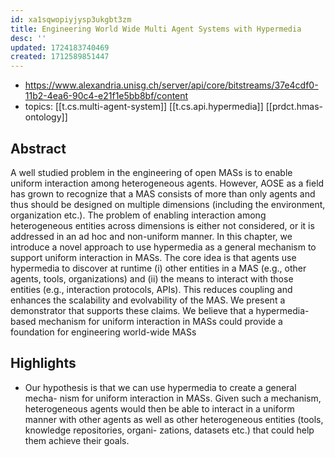 ```yaml
---
id: xa1sqwopiyjysp3ukgbt3zm
title: Engineering World Wide Multi Agent Systems with Hypermedia
desc: ''
updated: 1724183740469
created: 1712589851447
---
```


- https://www.alexandria.unisg.ch/server/api/core/bitstreams/37e4cdf0-11b2-4ea6-90c4-e21f1e5bb8bf/content
- topics: [[t.cs.multi-agent-system]] [[t.cs.api.hypermedia]] [[prdct.hmas-ontology]]

## Abstract

A well studied problem in the engineering of open MASs is to enable uniform interaction among heterogeneous agents. However, AOSE as a field has grown to recognize that a MAS consists of more than only agents and thus should be designed on multiple dimensions (including the environment, organization etc.). The problem of enabling interaction among heterogeneous entities across dimensions is either not considered, or it is addressed in an ad hoc and non-uniform manner. In this chapter, we introduce a novel approach to use hypermedia as a general mechanism to support uniform interaction in MASs. The core idea is that agents use hypermedia to discover at runtime (i) other entities in a MAS (e.g., other agents, tools, organizations) and (ii) the means to interact with those entities (e.g., interaction protocols, APIs). This reduces coupling and enhances the scalability and evolvability of the MAS. We present a demonstrator that supports these claims. We believe that a hypermedia-based mechanism for uniform interaction in MASs could provide a foundation for engineering world-wide MASs

## Highlights

- Our hypothesis is that we can use hypermedia to create a general mecha- nism for uniform interaction in MASs. Given such a mechanism, heterogeneous agents would then be able to interact in a uniform manner with other agents as well as other heterogeneous entities (tools, knowledge repositories, organi- zations, datasets etc.) that could help them achieve their goals. 
